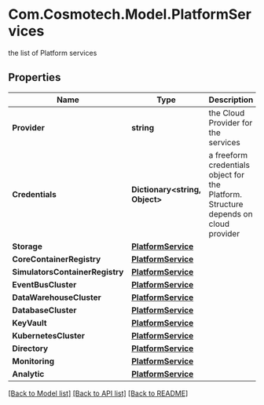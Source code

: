 # Com.Cosmotech.Model.PlatformServices
the list of Platform services

## Properties

Name | Type | Description | Notes
------------ | ------------- | ------------- | -------------
**Provider** | **string** | the Cloud Provider for the services | 
**Credentials** | **Dictionary&lt;string, Object&gt;** | a freeform credentials object for the Platform. Structure depends on cloud provider | [optional] 
**Storage** | [**PlatformService**](PlatformService.md) |  | [optional] 
**CoreContainerRegistry** | [**PlatformService**](PlatformService.md) |  | [optional] 
**SimulatorsContainerRegistry** | [**PlatformService**](PlatformService.md) |  | [optional] 
**EventBusCluster** | [**PlatformService**](PlatformService.md) |  | [optional] 
**DataWarehouseCluster** | [**PlatformService**](PlatformService.md) |  | [optional] 
**DatabaseCluster** | [**PlatformService**](PlatformService.md) |  | [optional] 
**KeyVault** | [**PlatformService**](PlatformService.md) |  | [optional] 
**KubernetesCluster** | [**PlatformService**](PlatformService.md) |  | [optional] 
**Directory** | [**PlatformService**](PlatformService.md) |  | [optional] 
**Monitoring** | [**PlatformService**](PlatformService.md) |  | [optional] 
**Analytic** | [**PlatformService**](PlatformService.md) |  | [optional] 

[[Back to Model list]](../README.md#documentation-for-models) [[Back to API list]](../README.md#documentation-for-api-endpoints) [[Back to README]](../README.md)

